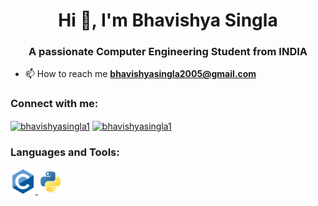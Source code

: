 <h1 align="center">Hi 👋, I'm Bhavishya Singla</h1>
<h3 align="center">A passionate Computer Engineering Student from INDIA</h3>

- 📫 How to reach me **bhavishyasingla2005@gmail.com**

<h3 align="left">Connect with me:</h3>
<p align="left">
<a href="https://instagram.com/bhavishyasingla1" target="blank"><img align="center" src="https://raw.githubusercontent.com/rahuldkjain/github-profile-readme-generator/master/src/images/icons/Social/instagram.svg" alt="bhavishyasingla1" height="30" width="40" /></a>
<a href="https://www.youtube.com/c/bhavishyasingla1" target="blank"><img align="center" src="https://raw.githubusercontent.com/rahuldkjain/github-profile-readme-generator/master/src/images/icons/Social/youtube.svg" alt="bhavishyasingla1" height="30" width="40" /></a>
</p>

<h3 align="left">Languages and Tools:</h3>
<p align="left"> <a href="https://www.cprogramming.com/" target="_blank" rel="noreferrer"> <img src="https://raw.githubusercontent.com/devicons/devicon/master/icons/c/c-original.svg" alt="c" width="40" height="40"/> </a> <a href="https://www.python.org" target="_blank" rel="noreferrer"> <img src="https://raw.githubusercontent.com/devicons/devicon/master/icons/python/python-original.svg" alt="python" width="40" height="40"/> </a> </p>
